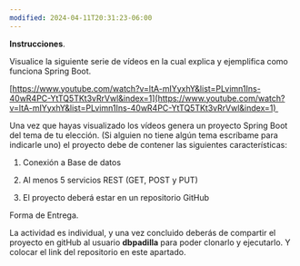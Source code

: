 ```yaml
---
modified: 2024-04-11T20:31:23-06:00
---
```

**Instrucciones**.

Visualice la siguiente serie de vídeos en la cual explica y ejemplifica como funciona Spring Boot. 

[https://www.youtube.com/watch?v=ltA-mIYyxhY&list=PLvimn1Ins-40wR4PC-YtTQ5TKt3vRrVwl&index=1](https://www.youtube.com/watch?v=ltA-mIYyxhY&list=PLvimn1Ins-40wR4PC-YtTQ5TKt3vRrVwl&index=1)   

Una vez que hayas visualizado los vídeos genera un proyecto Spring Boot  del tema de tu elección. (Si alguien no tiene algún tema escríbame para indicarle uno) el proyecto debe de contener las siguientes características:

1. Conexión a Base de datos

2. Al menos 5 servicios REST (GET, POST y PUT)

3. El proyecto deberá estar en un repositorio GitHub

Forma de Entrega.

La actividad es individual, y una vez concluido deberás de compartir el proyecto en gitHub al usuario **dbpadilla** para poder clonarlo y ejecutarlo. Y colocar el link del repositorio en este apartado.